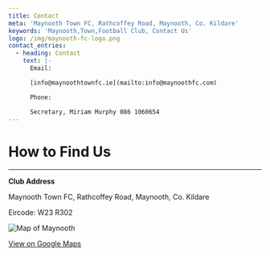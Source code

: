 ```yaml
---
title: Contact
meta: 'Maynooth Town FC, Rathcoffey Road, Maynooth, Co. Kildare'
keywords: 'Maynooth,Town,Football Club, Contact Us'
logo: /img/maynooth-fc-logo.png
contact_entries:
  - heading: Contact
    text: |-
      Email:

      [info@maynoothtownfc.ie](mailto:info@maynoothfc.com)

      Phone:

      Secretary, Miriam Murphy 086 1060654
---
```

# How to Find Us

- - -

**Club Address**

Maynooth Town FC, Rathcoffey Road, Maynooth, Co. Kildare

Eircode: W23 R302

![Map of Maynooth ](/img/screenshot-2019-10-19-at-21.01.38.png)

[View on Google Maps](https://www.google.com/maps/place/Maynooth+Town+Football+Club/@53.371024,-6.6150213,15z/data=!4m5!3m4!1s0x0:0xd2af2c17f014cc60!8m2!3d53.371024!4d-6.6150213)
